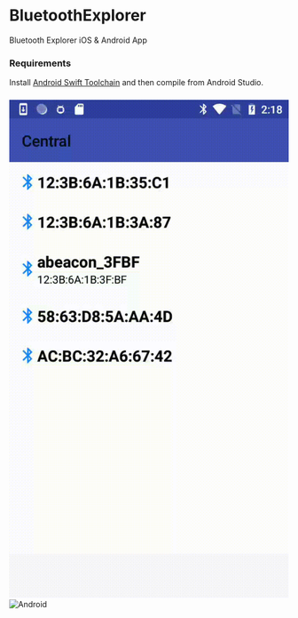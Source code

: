 # BluetoothExplorer
Bluetooth Explorer iOS & Android App

### Requirements

Install [Android Swift Toolchain](https://github.com/SwiftJava/android_toolchain) and then compile from Android Studio.

### 

![Android](Assets/scanAndroid1.gif)
![Android](Assets/scaniOS1.gif)
